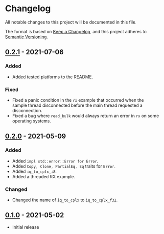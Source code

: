 # Changelog
All notable changes to this project will be documented in this file.

The format is based on [Keep a Changelog](https://keepachangelog.com/en/1.0.0/),
and this project adheres to [Semantic Versioning](https://semver.org/spec/v2.0.0.html).

## [0.2.1] - 2021-07-06
### Added
- Added tested platforms to the README.

### Fixed
- Fixed a panic condition in the `rx` example that occurred when the sample
  thread disconnected before the main thread requested a disconnection.
- Fixed a bug where `read_bulk` would always return an error in `rx` on some
  operating systems.

## [0.2.0] - 2021-05-09
### Added
- Added `impl std::error::Error for Error`.
- Added `Copy, Clone, PartialEq, Eq` traits for `Error`.
- Added `iq_to_cplx_i8`.
- Added a threaded RX example.

### Changed
- Changed the name of `iq_to_cplx` to `iq_to_cplx_f32`.

## [0.1.0] - 2021-05-02
- Initial release

[Unreleased]: https://github.com/newAM/hackrfone/compare/v0.2.1...HEAD
[0.2.1]: https://github.com/newAM/hackrfone/compare/v0.2.0...v0.2.1
[0.2.0]: https://github.com/newAM/hackrfone/compare/v0.1.0...v0.2.0
[0.1.0]: https://github.com/newAM/hackrfone/releases/tag/v0.1.0
